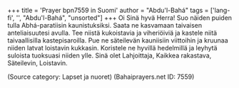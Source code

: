 +++
title = 'Prayer bpn7559 in Suomi'
author = "Abdu'l-Bahá"
tags = ['lang-fi', '', "Abdu'l-Bahá", "unsorted"]
+++
Oi Sinä hyvä Herra! Suo näiden puiden tulla Abhá-paratiisin kaunistuksiksi. Saata ne kasvamaan taivaisen anteliaisuutesi avulla. Tee niistä kukoistavia ja viheriöiviä ja kastele niitä taivaallisilla kastepisaroilla. Pue ne säteilevän kauniisiin viittoihin ja kruunaa niiden latvat loistavin  kukkasin. Koristele ne hyvillä hedelmillä ja leyhytä suloista tuoksuasi niiden ylle.
Sinä olet Lahjoittaja, Kaikkea rakastava, Säteilevin, Loistavin.

(Source category: Lapset ja nuoret)
(Bahaiprayers.net ID: 7559)
